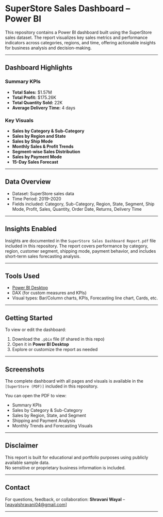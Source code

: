 # SuperStore Sales Dashboard – Power BI

This repository contains a Power BI dashboard built using the SuperStore sales dataset. The report visualizes key sales metrics and performance indicators across categories, regions, and time, offering actionable insights for business analysis and decision-making.

---

## Dashboard Highlights

### Summary KPIs
- **Total Sales:** $1.57M  
- **Total Profit:** $175.26K  
- **Total Quantity Sold:** 22K  
- **Average Delivery Time:** 4 days  

### Key Visuals
- **Sales by Category & Sub-Category**  
- **Sales by Region and State**  
- **Sales by Ship Mode**  
- **Monthly Sales & Profit Trends**  
- **Segment-wise Sales Distribution**  
- **Sales by Payment Mode**  
- **15-Day Sales Forecast**

---

## Data Overview

- Dataset: SuperStore sales data  
- Time Period: 2019–2020 
- Fields included: Category, Sub-Category, Region, State, Segment, Ship Mode, Profit, Sales, Quantity, Order Date, Returns, Delivery Time

---

## Insights Enabled

Insights are documented in the `SuperStore Sales Dashboard Report.pdf` file included in this repository.
The report covers performance by category, region, customer segment, shipping mode, payment behavior, and includes short-term sales forecasting analysis.

---

## Tools Used

- [Power BI Desktop](https://powerbi.microsoft.com/desktop/)  
- DAX (for custom measures and KPIs)  
- Visual types: Bar/Column charts, KPIs, Forecasting line chart, Cards, etc.

---

## Getting Started

To view or edit the dashboard:

1. Download the `.pbix` file (if shared in this repo)
2. Open it in **Power BI Desktop**
3. Explore or customize the report as needed

---

## Screenshots

The complete dashboard with all pages and visuals is available in the `[SuperStore (PDF)]` included in this repository.

You can open the PDF to view:
- Summary KPIs
- Sales by Category & Sub-Category
- Sales by Region, State, and Segment
- Shipping and Payment Analysis
- Monthly Trends and Forecasting Visuals
---

## Disclaimer

This report is built for educational and portfolio purposes using publicly available sample data.  
No sensitive or proprietary business information is included.

---

## Contact

For questions, feedback, or collaboration:
**Shravani Wayal** – [wayalshravani04@gmail.com]  

---
